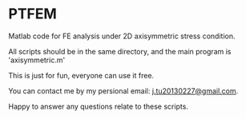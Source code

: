 # PTFEM
Matlab code for FE analysis under 2D axisymmetric stress condition.

All scripts should be in the same directory, and the main program is 'axisymmetric.m'

This is just for fun, everyone can use it free.

You can contact me by my persional email: j.tu20130227@gmail.com.

Happy to answer any questions relate to these scripts.
